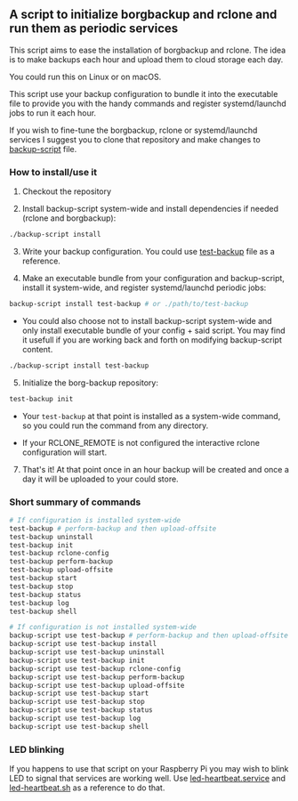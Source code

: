 ## A script to initialize borgbackup and rclone and run them as periodic services

This script aims to ease the installation of borgbackup and rclone. The idea is to make backups each hour and upload them to cloud storage each day.

You could run this on Linux or on macOS.

This script use your backup configuration to bundle it into the executable file to provide you with the handy commands and register systemd/launchd jobs to run it each hour.

If you wish to fine-tune the borgbackup, rclone or systemd/launchd services I suggest you to clone that repository and make changes to [backup-script](backup-script) file.

### How to install/use it

1. Checkout the repository

2. Install backup-script system-wide and install dependencies if needed (rclone and borgbackup):

```sh
./backup-script install
```

3. Write your backup configuration. You could use [test-backup](test-backup) file as a reference.

4. Make an executable bundle from your configuration and backup-script, install it system-wide, and register systemd/launchd periodic jobs:

```sh
backup-script install test-backup # or ./path/to/test-backup
```

* You could also choose not to install backup-script system-wide and only install executable bundle of your config + said script. You may find it usefull if you are working back and forth on modifying backup-script content.

```sh
./backup-script install test-backup
```

5. Initialize the borg-backup repository:
```sh
test-backup init
```

* Your ``test-backup`` at that point is installed as a system-wide command, so you could run the command from any directory.

* If your RCLONE_REMOTE is not configured the interactive rclone configuration will start.

7. That's it! At that point once in an hour backup will be created and once a day it will be uploaded to your could store.

### Short summary of commands
```sh
# If configuration is installed system-wide
test-backup # perform-backup and then upload-offsite
test-backup uninstall
test-backup init
test-backup rclone-config
test-backup perform-backup
test-backup upload-offsite
test-backup start
test-backup stop
test-backup status
test-backup log
test-backup shell

# If configuration is not installed system-wide
backup-script use test-backup # perform-backup and then upload-offsite
backup-script use test-backup install
backup-script use test-backup uninstall
backup-script use test-backup init
backup-script use test-backup rclone-config
backup-script use test-backup perform-backup
backup-script use test-backup upload-offsite
backup-script use test-backup start
backup-script use test-backup stop
backup-script use test-backup status
backup-script use test-backup log
backup-script use test-backup shell
```

### LED blinking

If you happens to use that script on your Raspberry Pi you may wish to blink LED to signal that services are working well. Use [led-heartbeat.service](led-heartbeat.service) and [led-heartbeat.sh](led-heartbeat.sh) as a reference to do that.
